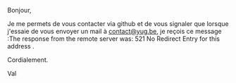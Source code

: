 Bonjour,

Je me permets de vous contacter via github et de vous signaler que lorsque j'essaie de vous envoyer un mail à contact@yug.be, je reçois ce message :The response from the remote server was:
521 No Redirect Entry for this address .

Cordialement.

Val
